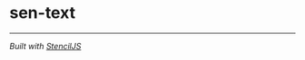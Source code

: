 # sen-text

----------------------------------------------

*Built with [StencilJS](https://stenciljs.com/)*
